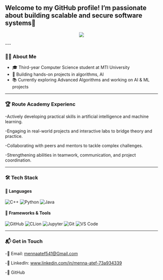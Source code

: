 ## Welcome to my GitHub profile! I’m passionate about building scalable and secure software systems👋
</h3>
<p align="center">
  <img src="https://readme-typing-svg.herokuapp.com?color=%23F7E400&size=22&center=true&vCenter=true&width=800&lines=Computer+Science+Student+|+AI+%26+Software+Development+Enthusiast" />
</p>
---

### 🧑‍💻 About Me

- 🎓 Third-year Computer Science student at MTI University  
- 🧱 Building hands-on projects in algorithms, AI
- 📚 Currently exploring Advanced Algorithms and working on AI & ML projects
---

### 🏆 Route Academy Experienc
-Actively developing practical skills in artificial intelligence and machine learning.

-Engaging in real-world projects and interactive labs to bridge theory and practice.

-Collaborating with peers and mentors to tackle complex challenges.

-Strengthening abilities in teamwork, communication, and project coordination.


---


### 🛠️ Tech Stack

#### 🧩 Languages  
![C++](https://img.shields.io/badge/C%2B%2B-00599C?style=flat&logo=c%2B%2B&logoColor=white)
![Python](https://img.shields.io/badge/Python-3776AB?style=flat&logo=python&logoColor=white)
![Java](https://img.shields.io/badge/Java-ED8B00?style=for-the-badge&logo=java&logoColor=white)


#### 🔧 Frameworks & Tools  
![GitHub](https://img.shields.io/badge/GitHub-181717?style=flat&logo=github&logoColor=white)
![CLion](https://img.shields.io/badge/CLion-000000?style=flat&logo=clion&logoColor=white)
![Jupyter](https://img.shields.io/badge/Jupyter-F37626?style=for-the-badge&logo=jupyter&logoColor=white)
![Git](https://img.shields.io/badge/Git-F05032?style=for-the-badge&logo=git&logoColor=white)
![VS Code](https://img.shields.io/badge/VS%20Code-0078D4?style=for-the-badge&logo=visual-studio-code&logoColor=white)


------
### 📬 Get in Touch
-📧 Email: mennaatef541@Gmail.com

-💼 LinkedIn: www.linkedin.com/in/menna-atef-73a934339

-🐙 GitHub



